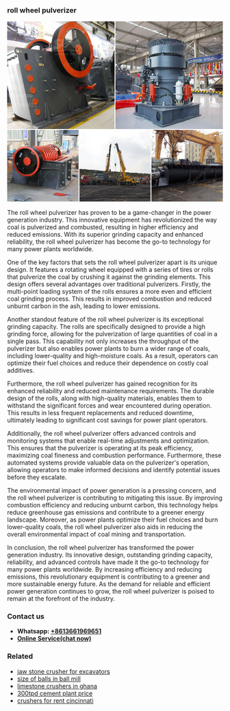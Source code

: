 <h3>roll wheel pulverizer</h3><img src='1703042423.jpg' alt=''><p>The roll wheel pulverizer has proven to be a game-changer in the power generation industry. This innovative equipment has revolutionized the way coal is pulverized and combusted, resulting in higher efficiency and reduced emissions. With its superior grinding capacity and enhanced reliability, the roll wheel pulverizer has become the go-to technology for many power plants worldwide.</p><p>One of the key factors that sets the roll wheel pulverizer apart is its unique design. It features a rotating wheel equipped with a series of tires or rolls that pulverize the coal by crushing it against the grinding elements. This design offers several advantages over traditional pulverizers. Firstly, the multi-point loading system of the rolls ensures a more even and efficient coal grinding process. This results in improved combustion and reduced unburnt carbon in the ash, leading to lower emissions.</p><p>Another standout feature of the roll wheel pulverizer is its exceptional grinding capacity. The rolls are specifically designed to provide a high grinding force, allowing for the pulverization of large quantities of coal in a single pass. This capability not only increases the throughput of the pulverizer but also enables power plants to burn a wider range of coals, including lower-quality and high-moisture coals. As a result, operators can optimize their fuel choices and reduce their dependence on costly coal additives.</p><p>Furthermore, the roll wheel pulverizer has gained recognition for its enhanced reliability and reduced maintenance requirements. The durable design of the rolls, along with high-quality materials, enables them to withstand the significant forces and wear encountered during operation. This results in less frequent replacements and reduced downtime, ultimately leading to significant cost savings for power plant operators.</p><p>Additionally, the roll wheel pulverizer offers advanced controls and monitoring systems that enable real-time adjustments and optimization. This ensures that the pulverizer is operating at its peak efficiency, maximizing coal fineness and combustion performance. Furthermore, these automated systems provide valuable data on the pulverizer's operation, allowing operators to make informed decisions and identify potential issues before they escalate.</p><p>The environmental impact of power generation is a pressing concern, and the roll wheel pulverizer is contributing to mitigating this issue. By improving combustion efficiency and reducing unburnt carbon, this technology helps reduce greenhouse gas emissions and contribute to a greener energy landscape. Moreover, as power plants optimize their fuel choices and burn lower-quality coals, the roll wheel pulverizer also aids in reducing the overall environmental impact of coal mining and transportation.</p><p>In conclusion, the roll wheel pulverizer has transformed the power generation industry. Its innovative design, outstanding grinding capacity, reliability, and advanced controls have made it the go-to technology for many power plants worldwide. By increasing efficiency and reducing emissions, this revolutionary equipment is contributing to a greener and more sustainable energy future. As the demand for reliable and efficient power generation continues to grow, the roll wheel pulverizer is poised to remain at the forefront of the industry.</p><h3>Contact us</h3><ul><li><strong>Whatsapp:&nbsp;<a href="https://wa.me/8613661969651">+8613661969651</a></strong></li><li><a href="https://swt.shibang-china.com/?git&amp;zhl&amp;roll wheel pulverizer"><strong>Online Service(chat now)</strong></a></li></ul><h3>Related</h3><ul><li><a href='jaw stone crusher for excavators.md'>jaw stone crusher for excavators</a></li><li><a href='size of balls in ball mill.md'>size of balls in ball mill</a></li><li><a href='limestone crushers in ghana.md'>limestone crushers in ghana</a></li><li><a href='300tpd cement plant price.md'>300tpd cement plant price</a></li><li><a href='crushers for rent cincinnati.md'>crushers for rent cincinnati</a></li></ul>